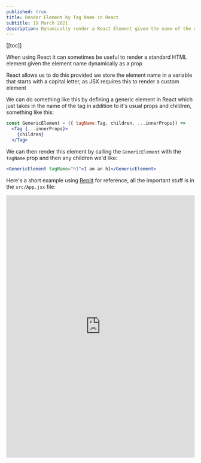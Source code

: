 ```yaml
---
published: true
title: Render Element by Tag Name in React
subtitle: 19 March 2021
description: Dynamically render a React Element given the name of the corresponding HTML element
---
```


[[toc]]

When using React it can sometimes be useful to render a standard HTML element given the element name dynamically as a prop

React allows us to do this provided we store the element name in a variable that starts with a capital letter, as JSX requires this to render a custom element

We can do something like this by defining a generic element in React which just takes in the name of the tag in addition to it's usual props and children, something like this:

```jsx
const GenericElement = ({ tagName:Tag, children, ...innerProps}) => 
  <Tag {...innerProps}> 
    {children}
  </Tag>
```

We can then render this element by calling the `GenericElement` with the `tagName` prop and then any children we'd like:

```jsx
<GenericElement tagName="h1">I am an h1</GenericElement>
```

Here's a short example using [Replit](https://replit.com/@nabeelvalley/render-by-element-name#src/App.jsx) for reference, all the important stuff is in the `src/App.jsx` file:

<iframe height="700px" width="100%" src="https://replit.com/@nabeelvalley/render-by-element-name?lite=true" scrolling="no" frameborder="no" allowtransparency="true" allowfullscreen="true" sandbox="allow-forms allow-pointer-lock allow-popups allow-same-origin allow-scripts allow-modals"></iframe>